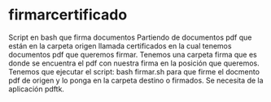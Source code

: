 # firmarcertificado
Script en bash que firma documentos
Partiendo de documentos pdf que están en la carpeta origen llamada certificados en la cual  tenemos documentos pdf que queremos firmar.
Tenemos una carpeta firma que es donde se encuentra el pdf con nuestra firma en la posición que queremos.
Tenemos que ejecutar el script: bash firmar.sh para que firme el docmento pdf de origen y lo ponga en la carpeta destino o firmados.
Se necesita de la aplicación pdftk.


